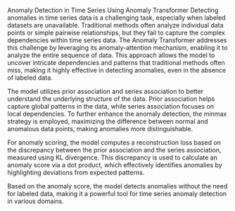 Anomaly Detection in Time Series Using Anomaly Transformer
Detecting anomalies in time series data is a challenging task, especially when labeled datasets are unavailable. Traditional methods often analyze individual data points or simple pairwise relationships, but they fail to capture the complex dependencies within time series data. The Anomaly Transformer addresses this challenge by leveraging its anomaly-attention mechanism, enabling it to analyze the entire sequence of data. This approach allows the model to uncover intricate dependencies and patterns that traditional methods often miss, making it highly effective in detecting anomalies, even in the absence of labeled data.

The model utilizes prior association and series association to better understand the underlying structure of the data. Prior association helps capture global patterns in the data, while series association focuses on local dependencies. To further enhance the anomaly detection, the minmax strategy is employed, maximizing the difference between normal and anomalous data points, making anomalies more distinguishable.

For anomaly scoring, the model computes a reconstruction loss based on the discrepancy between the prior association and the series association, measured using KL divergence. This discrepancy is used to calculate an anomaly score via a dot product, which effectively identifies anomalies by highlighting deviations from expected patterns.

Based on the anomaly score, the model detects anomalies without the need for labeled data, making it a powerful tool for time series anomaly detection in various domains.

